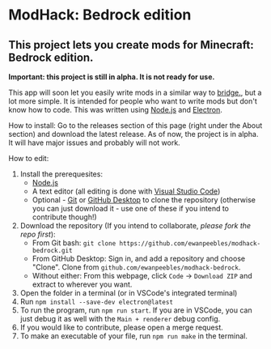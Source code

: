 # ModHack: Bedrock edition
This project lets you create mods for Minecraft: Bedrock edition.
---
**Important: this project is still in alpha. It is not ready for use.**

This app will soon let you easily write mods in a similar way to [bridge.](https://bridge-core.app), but a lot more simple.
It is intended for people who want to write mods but don't know how to code.
This was written using [Node.js](https://nodejs.org) and [Electron](https://www.electronjs.org).

How to install:
Go to the releases section of this page (right under the About section) and download the latest release.
As of now, the project is in alpha. It will have major issues and probably will not work.

How to edit:
1. Install the prerequesites:
    - [Node.js](https://nodejs.org)
    - A text editor (all editing is done with [Visual Studio Code](https://code.visualstudio.com))
    - Optional - [Git](https://git-scm.com) or [GitHub Desktop](https://desktop.github.com) to clone the repository
    (otherwise you can just download it - use one of these if you intend to contribute though!)
2. Download the repository (If you intend to collaborate, _please fork the repo first_):
    - From Git bash: `git clone https://github.com/ewanpeebles/modhack-bedrock.git`
    - From GitHub Desktop: Sign in, and add a repository and choose "Clone". Clone from `github.com/ewanpeebles/modhack-bedrock`.
    - Without either: From this webpage, click `Code` -> `Download ZIP` and extract to wherever you want.
3. Open the folder in a terminal (or in VSCode's integrated terminal)
4. Run `npm install --save-dev electron@latest`
5. To run the program, run `npm run start`. If you are in VSCode, you can just debug it as well with the `Main + renderer` debug config.
6. If you would like to contribute, please open a merge request.
7. To make an executable of your file, run `npm run make` in the terminal.